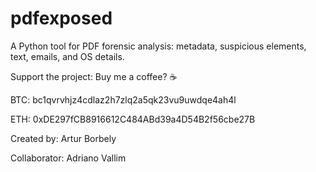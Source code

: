# pdfexposed
A Python tool for PDF forensic analysis: metadata, suspicious elements, text, emails, and OS details.


Support the project: Buy me a coffee? ☕

BTC: bc1qvrvhjz4cdlaz2h7zlq2a5qk23vu9uwdqe4ah4l

ETH: 0xDE297fCB8916612C484ABd39a4D54B2f56cbe27B


Created by:
Artur Borbely

Collaborator:
Adriano Vallim
